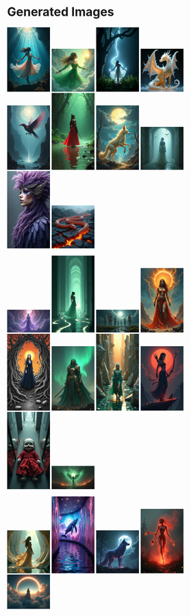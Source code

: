# Generated Images



<img src="2025_07_17_01.png" width="100"/> <img src="2025_07_17_02.png" width="100"/> <img src="2025_07_17_03.png" width="100"/> <img src="2025_07_17_04.png" width="100"/> <img src="2025_07_17_05.png" width="100"/> <img src="2025_07_17_06.png" width="100"/> <img src="2025_07_17_07.png" width="100"/> <img src="2025_07_17_08.png" width="100"/> <img src="2025_07_17_09.png" width="100"/> <img src="2025_07_17_10.png" width="100"/>

<img src="2025_07_17_11.png" width="100"/> <img src="2025_07_17_12.png" width="100"/> <img src="2025_07_17_13.png" width="100"/> <img src="2025_07_17_14.png" width="100"/> <img src="2025_07_17_15.png" width="100"/> <img src="2025_07_17_16.png" width="100"/> <img src="2025_07_17_17.png" width="100"/> <img src="2025_07_17_18.png" width="100"/> <img src="2025_07_17_19.png" width="100"/> <img src="2025_07_17_20.png" width="100"/>

<img src="2025_07_17_21.png" width="100"/> <img src="2025_07_17_22.png" width="100"/> <img src="2025_07_17_23.png" width="100"/> <img src="2025_07_17_24.png" width="100"/> <img src="2025_07_17_25.png" width="100"/>